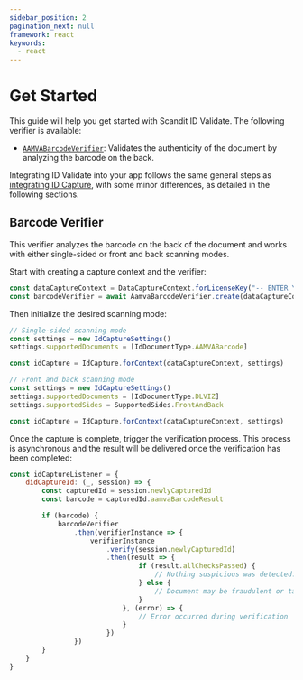 ```yaml
---
sidebar_position: 2
pagination_next: null
framework: react
keywords:
  - react
---
```


# Get Started

This guide will help you get started with Scandit ID Validate. The following verifier is available:

* [`AAMVABarcodeVerifier`](https://docs.scandit.com/data-capture-sdk/react-native/id-capture/api/aamva-barcode-verifier.html#class-scandit.datacapture.id.AamvaBarcodeVerifier): Validates the authenticity of the document by analyzing the barcode on the back.

Integrating ID Validate into your app follows the same general steps as [integrating ID Capture](../id-capture/get-started.md), with some minor differences, as detailed in the following sections.

## Barcode Verifier

This verifier analyzes the barcode on the back of the document and works with either single-sided or front and back scanning modes.

Start with creating a capture context and the verifier:

```javascript
const dataCaptureContext = DataCaptureContext.forLicenseKey("-- ENTER YOUR SCANDIT LICENSE KEY HERE --")
const barcodeVerifier = await AamvaBarcodeVerifier.create(dataCaptureContext)
```

Then initialize the desired scanning mode:

```javascript
// Single-sided scanning mode
const settings = new IdCaptureSettings()
settings.supportedDocuments = [IdDocumentType.AAMVABarcode]

const idCapture = IdCapture.forContext(dataCaptureContext, settings)

// Front and back scanning mode
const settings = new IdCaptureSettings()
settings.supportedDocuments = [IdDocumentType.DLVIZ]
settings.supportedSides = SupportedSides.FrontAndBack

const idCapture = IdCapture.forContext(dataCaptureContext, settings)
```

Once the capture is complete, trigger the verification process. This process is asynchronous and the result will be delivered once the verification has been completed:

```javascript
const idCaptureListener = {
    didCaptureId: (_, session) => {
        const capturedId = session.newlyCapturedId
        const barcode = capturedId.aamvaBarcodeResult

        if (barcode) {
            barcodeVerifier
                .then(verifierInstance => {
                    verifierInstance
                        .verify(session.newlyCapturedId)
                        .then(result => {
                                if (result.allChecksPassed) {
                                    // Nothing suspicious was detected.
                                } else {
                                    // Document may be fraudulent or tampered with - proceed with caution.
                                }
                            }, (error) => {
                                // Error occurred during verification
                            }
                        })
                })
        }
    }
}
```